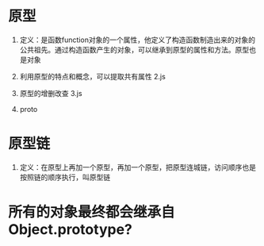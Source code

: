 # 原型
1. 定义：是函数function对象的一个属性，他定义了构造函数制造出来的对象的公共祖先。通过构造函数产生的对象，可以继承到原型的属性和方法。原型也是对象

2. 利用原型的特点和概念，可以提取共有属性 2.js

3. 原型的增删改查 3.js

4. proto

# 原型链
1. 定义：在原型上再加一个原型，再加一个原型，把原型连城链，访问顺序也是按照链的顺序执行，叫原型链


# 所有的对象最终都会继承自 Object.prototype?

